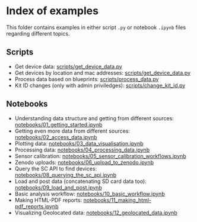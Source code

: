 # Index of examples

This folder contains examples in either script `.py` or notebook `.ipynb` files regarding different topics.

## Scripts

- Get device data: [scripts/get_device_data.py](scripts/get_device_data.py)
- Get devices by location and mac addresses: [scripts/get_device_data.py](scripts/get_device_macs.py)
- Process data based on blueprints: [scripts/process_data.py](scripts/process_data.py)
- Kit ID changes (only with admin priviledges): [scripts/change_kit_id.py](scripts/change_kit_id.py)

## Notebooks

- Understanding data structure and getting from different sources: [notebooks/01_getting_started.ipynb](notebooks/01_getting_started.ipynb)
- Getting even more data from different sources: [notebooks/02_access_data.ipynb](notebooks/02_access_data.ipynb)
- Plotting data: [notebooks/03_data_visualisation.ipynb](notebooks/03_data_visualisation.ipynb)
- Processing data: [notebooks/04_processing_data.ipynb](notebooks/04_processing_data.ipynb)
- Sensor calibration: [notebooks/05_sensor_calibration_workflows.ipynb](notebooks/05_sensor_calibration_workflows.ipynb)
- Zenodo uploads: [notebooks/06_upload_to_zenodo.ipynb](notebooks/06_upload_to_zenodo.ipynb)
- Query the SC API to find devices: [notebooks/08_querying_the_sc_api.ipynb](notebooks/08_querying_the_sc_api.ipynb)
- Load and post data (concatenating SD card data too): [notebooks/09_load_and_post.ipynb](notebooks/09_load_and_post.ipynb)
- Basic analysis workflow: [notebooks/10_basic_workflow.ipynb](notebooks/10_basic_workflow.ipynb)
- Making HTML-PDF reports: [notebooks/11_making_html-pdf_reports.ipynb](notebooks/11_making_html-pdf_reports.ipynb)
- Visualizing Geolocated data: [notebooks/12_geolocated_data.ipynb](notebooks/12_geolocated_data.ipynb)